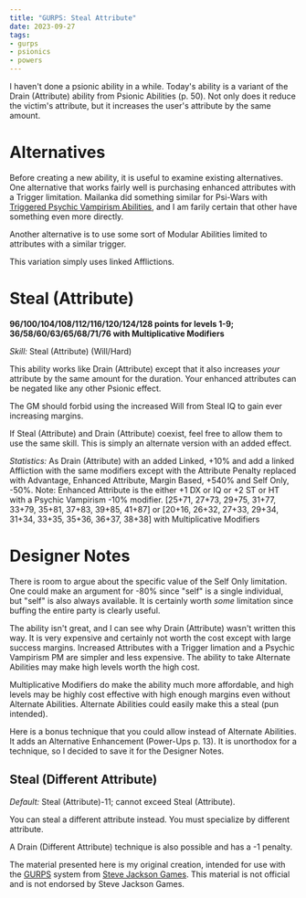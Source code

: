 ```yaml
---
title: "GURPS: Steal Attribute"
date: 2023-09-27
tags:
- gurps
- psionics
- powers
---
```


I haven't done a psionic ability in a while. Today's ability is a variant of the Drain (Attribute) ability from Psionic Abilities (p. 50). Not only does it reduce the victim's attribute, but it increases the user's attribute by the same amount.

# Alternatives
Before creating a new ability, it is useful to examine existing alternatives. One alternative that works fairly well is purchasing enhanced attributes with a Trigger limitation. Mailanka did something similar for Psi-Wars with [Triggered Psychic Vampirism Abilities](http://psi-wars.wikidot.com/wiki:psychic-vampirism-power-ups#toc24), and I am farily certain that other have something even more directly.

Another alternative is to use some sort of Modular Abilities limited to attributes with a similar trigger.

This variation simply uses linked Afflictions.

# Steal (Attribute)
**96/100/104/108/112/116/120/124/128 points for levels 1-9; 36/58/60/63/65/68/71/76 with Multiplicative Modifiers**

_Skill:_ Steal (Attribute) (Will/Hard)

This ability works like Drain (Attribute) except that it also increases _your_ attribute by the same amount for the duration. Your enhanced attributes can be negated like any other Psionic effect.

The GM should forbid using the increased Will from Steal IQ to gain ever increasing margins.

If Steal (Attribute) and Drain (Attribute) coexist, feel free to allow them to use the same skill. This is simply an alternate version with an added effect.

_Statistics:_ As Drain (Attribute) with an added Linked, +10% and add a linked Affliction with the same modifiers except with the Attribute Penalty replaced with Advantage, Enhanced Attribute, Margin Based, +540% and Self Only, -50%. Note: Enhanced Attribute is the either +1 DX or IQ or +2 ST or HT with a Psychic Vampirism -10% modifier. [25+71, 27+73, 29+75, 31+77, 33+79, 35+81, 37+83, 39+85, 41+87] or [20+16, 26+32, 27+33, 29+34, 31+34, 33+35, 35+36, 36+37, 38+38] with Multiplicative Modifiers

# Designer Notes
There is room to argue about the specific value of the Self Only limitation. One could make an argument for -80% since "self" is a single individual, but "self" is also always available. It is certainly worth _some_ limitation since buffing the entire party is clearly useful.

The ability isn't great, and I can see why Drain (Attribute) wasn't written this way. It is very expensive and certainly not worth the cost except with large success margins. Increased Attributes with a Trigger limation and a Psychic Vampirism PM are simpler and less expensive. The ability to take Alternate Abilities may make high levels worth the high cost.

Multiplicative Modifiers do make the ability much more affordable, and high levels may be highly cost effective with high enough margins even without Alternate Abilities. Alternate Abilities could easily make this a steal (pun intended).

Here is a bonus technique that you could allow instead of Alternate Abilities. It adds an Alternative Enhancement (Power-Ups p. 13). It is unorthodox for a technique, so I decided to save it for the Designer Notes.

## Steal (Different Attribute)
_Default:_ Steal (Attribute)-11; cannot exceed Steal (Attribute).

You can steal a different attribute instead. You must specialize by different attribute.

A Drain (Different Attribute) technique is also possible and has a -1 penalty.

The material presented here is my original creation, intended for use with the [GURPS](https://www.sjgames.com/gurps/) system from [Steve Jackson Games](https://www.sjgames.com/). This material is not official and is not endorsed by Steve Jackson Games.

